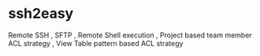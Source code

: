 # ssh2easy
Remote SSH , SFTP , Remote Shell execution , Project based team member ACL strategy , View Table pattern based ACL strategy
